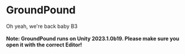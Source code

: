 # GroundPound
 Oh yeah, we're back baby B3
 <br/><br/><b>Note: GroundPound runs on Unity 2023.1.0b19. Please make sure you open it with the correct Editor!
